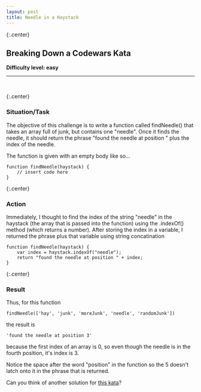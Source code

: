 ```yaml
---
layout: post
title: Needle in a Haystack
---
```


{:.center} 
## Breaking Down a Codewars Kata

<strong>Difficulty level: easy</strong>

<hr>
<br>

{:.center} 
### Situation/Task

The objective of this challenge is to write a function called findNeedle() that takes an array full of junk, but contains one "needle". Once it finds the needle, it should return the phrase "found the needle at position " plus the index of the needle.

The function is given with an empty body like so...

```
function findNeedle(haystack) {
    // insert code here
}
```

{:.center} 
### Action

Immediately, I thought to find the index of the string "needle" in the haystack (the array that is passed into the function) using the .indexOf() method (which returns a number). After storing the index in a variable, I returned the phrase plus that variable using string concatination

```
function findNeedle(haystack) {
    var index = haystack.indexOf("needle");
    return "found the needle at position " + index;
}
```

{:.center} 
### Result

Thus, for this function

```
findNeedle(['hay', 'junk', 'moreJunk', 'needle', 'randomJunk'])
```

the result is 

```
'found the needle at position 3'
```

because the first index of an array is 0, so even though the needle is in the fourth position, it's index is 3.

Notice the space after the word "position" in the function so the 5 doesn't latch onto it in the phrase that is returned. 



Can you think of another solution for [this kata](www.codewars.com/kata/a-needle-in-the-haystack/train/javascript)?
